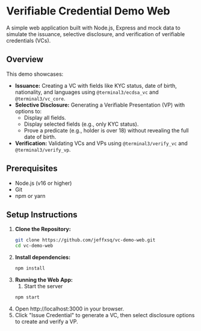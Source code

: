 # Verifiable Credential Demo Web

A simple web application built with Node.js, Express and mock data to simulate the issuance, selective disclosure, and verification of verifiable credentials (VCs).

## Overview

This demo showcases:
- **Issuance:** Creating a VC with fields like KYC status, date of birth, nationality, and languages using `@terminal3/ecdsa_vc` and `@terminal3/vc_core`.
- **Selective Disclosure:** Generating a Verifiable Presentation (VP) with options to:
  - Display all fields.
  - Display selected fields (e.g., only KYC status).
  - Prove a predicate (e.g., holder is over 18) without revealing the full date of birth.
- **Verification:** Validating VCs and VPs using `@terminal3/verify_vc` and `@terminal3/verify_vp`.

## Prerequisites

- Node.js (v16 or higher)
- Git
- npm or yarn

## Setup Instructions

1. **Clone the Repository:**
   ```bash
   git clone https://github.com/jeffxsq/vc-demo-web.git
   cd vc-demo-web
2. **Install dependencies:**
   ```bash
   npm install
3. **Running the Web App:**
   1. Start the server
   ```bash
   npm start   
4. Open http://localhost:3000 in your browser. 
5. Click "Issue Credential" to generate a VC, then select disclosure options to create and verify a VP.
